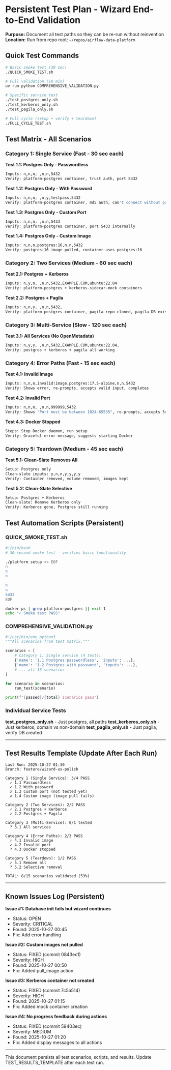 # Persistent Test Plan - Wizard End-to-End Validation

**Purpose:** Document all test paths so they can be re-run without reinvention
**Location:** Run from repo root: `~/repos/airflow-data-platform`

## Quick Test Commands

```bash
# Basic smoke test (30 sec)
./QUICK_SMOKE_TEST.sh

# Full validation (10 min)
uv run python COMPREHENSIVE_VALIDATION.py

# Specific service test
./test_postgres_only.sh
./test_kerberos_only.sh
./test_pagila_only.sh

# Full cycle (setup + verify + teardown)
./FULL_CYCLE_TEST.sh
```

## Test Matrix - All Scenarios

### Category 1: Single Service (Fast - 30 sec each)

**Test 1.1: Postgres Only - Passwordless**
```bash
Inputs: n,n,n, ,n,n,5432
Verify: platform-postgres container, trust auth, port 5432
```

**Test 1.2: Postgres Only - With Password**
```bash
Inputs: n,n,n, ,n,y,testpass,5432
Verify: platform-postgres container, md5 auth, can't connect without password
```

**Test 1.3: Postgres Only - Custom Port**
```bash
Inputs: n,n,n, ,n,n,5433
Verify: platform-postgres container, port 5433 internally
```

**Test 1.4: Postgres Only - Custom Image**
```bash
Inputs: n,n,n,postgres:16,n,n,5432
Verify: postgres:16 image pulled, container uses postgres:16
```

### Category 2: Two Services (Medium - 60 sec each)

**Test 2.1: Postgres + Kerberos**
```bash
Inputs: n,y,n, ,n,n,5432,EXAMPLE.COM,ubuntu:22.04
Verify: platform-postgres + kerberos-sidecar-mock containers
```

**Test 2.2: Postgres + Pagila**
```bash
Inputs: n,n,y, ,n,n,5432,
Verify: platform-postgres container, pagila repo cloned, pagila DB exists
```

### Category 3: Multi-Service (Slow - 120 sec each)

**Test 3.1: All Services (No OpenMetadata)**
```bash
Inputs: n,y,y, ,n,n,5432,EXAMPLE.COM,ubuntu:22.04,
Verify: postgres + kerberos + pagila all working
```

### Category 4: Error Paths (Fast - 15 sec each)

**Test 4.1: Invalid Image**
```bash
Inputs: n,n,n,invalid!image,postgres:17.5-alpine,n,n,5432
Verify: Shows error, re-prompts, accepts valid input, completes
```

**Test 4.2: Invalid Port**
```bash
Inputs: n,n,n, ,n,n,999999,5432
Verify: Shows "Port must be between 1024-65535", re-prompts, accepts 5432
```

**Test 4.3: Docker Stopped**
```bash
Steps: Stop Docker daemon, run setup
Verify: Graceful error message, suggests starting Docker
```

### Category 5: Teardown (Medium - 45 sec each)

**Test 5.1: Clean-Slate Removes All**
```bash
Setup: Postgres only
Clean-slate inputs: y,n,n,y,y,y,y
Verify: Container removed, volume removed, images kept
```

**Test 5.2: Clean-Slate Selective**
```bash
Setup: Postgres + Kerberos
Clean-slate: Remove Kerberos only
Verify: Kerberos gone, Postgres still running
```

## Test Automation Scripts (Persistent)

### QUICK_SMOKE_TEST.sh
```bash
#!/bin/bash
# 30-second smoke test - verifies basic functionality

./platform setup << EOF
n
n
n

n
n
5432
EOF

docker ps | grep platform-postgres || exit 1
echo "✓ Smoke test PASS"
```

### COMPREHENSIVE_VALIDATION.py
```python
#!/usr/bin/env python3
"""All scenarios from test matrix."""

scenarios = [
    # Category 1: Single service (4 tests)
    {'name': '1.1 Postgres passwordless', 'inputs': ...},
    {'name': '1.2 Postgres with password', 'inputs': ...},
    # ... all 15 scenarios
]

for scenario in scenarios:
    run_test(scenario)

print(f"{passed}/{total} scenarios pass")
```

### Individual Service Tests

**test_postgres_only.sh** - Just postgres, all paths
**test_kerberos_only.sh** - Just kerberos, domain vs non-domain
**test_pagila_only.sh** - Just pagila, verify DB created

---

## Test Results Template (Update After Each Run)

```
Last Run: 2025-10-27 01:30
Branch: feature/wizard-ux-polish

Category 1 (Single Service): 3/4 PASS
  ✓ 1.1 Passwordless
  ✓ 1.2 With password
  ✗ 1.3 Custom port (not tested yet)
  ✗ 1.4 Custom image (image pull fails)

Category 2 (Two Services): 2/2 PASS
  ✓ 2.1 Postgres + Kerberos
  ✓ 2.2 Postgres + Pagila

Category 3 (Multi-Service): 0/1 tested
  ? 3.1 All services

Category 4 (Error Paths): 2/3 PASS
  ✓ 4.1 Invalid image
  ✓ 4.2 Invalid port
  ? 4.3 Docker stopped

Category 5 (Teardown): 1/2 PASS
  ✓ 5.1 Remove all
  ? 5.2 Selective removal

TOTAL: 8/15 scenarios validated (53%)
```

---

## Known Issues Log (Persistent)

**Issue #1: Database init fails but wizard continues**
- Status: OPEN
- Severity: CRITICAL
- Found: 2025-10-27 00:45
- Fix: Add error handling

**Issue #2: Custom images not pulled**
- Status: FIXED (commit 0843ec1)
- Severity: HIGH
- Found: 2025-10-27 00:50
- Fix: Added pull_image action

**Issue #3: Kerberos container not created**
- Status: FIXED (commit 7c5a514)
- Severity: HIGH
- Found: 2025-10-27 01:15
- Fix: Added mock container creation

**Issue #4: No progress feedback during actions**
- Status: FIXED (commit 59403ec)
- Severity: MEDIUM
- Found: 2025-10-27 01:20
- Fix: Added display messages to all actions

---

This document persists all test scenarios, scripts, and results.
Update TEST_RESULTS_TEMPLATE after each test run.
